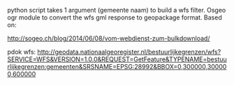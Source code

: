 python script takes 1 argument (gemeente naam) to build a wfs filter. Osgeo ogr module to convert the wfs gml response to geopackage format. Based on:

http://sogeo.ch/blog/2014/06/08/vom-webdienst-zum-bulkdownload/

pdok wfs:
http://geodata.nationaalgeoregister.nl/bestuurlijkegrenzen/wfs?SERVICE=WFS&VERSION=1.0.0&REQUEST=GetFeature&TYPENAME=bestuurlijkegrenzen:gemeenten&SRSNAME=EPSG:28992&BBOX=0,300000,300000,600000
